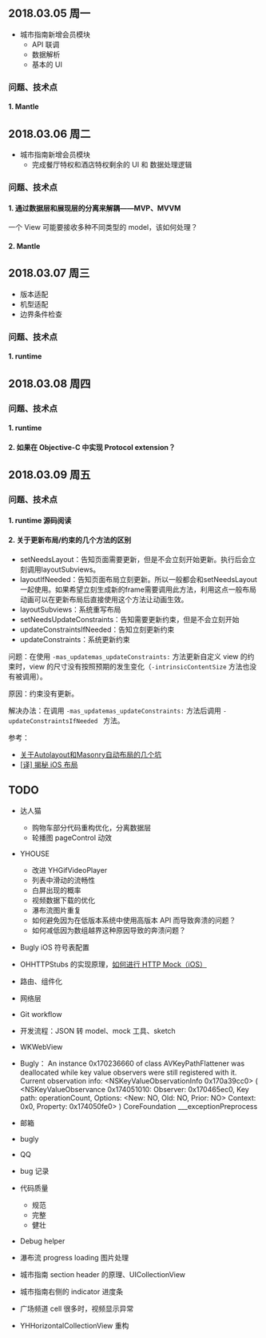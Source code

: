 

## 2018.03.05 周一


- 城市指南新增会员模块
  - API 联调
  - 数据解析
  - 基本的 UI 

### 问题、技术点
#### 1. Mantle 




## 2018.03.06 周二


- 城市指南新增会员模块
  - 完成餐厅特权和酒店特权剩余的 UI 和 数据处理逻辑

### 问题、技术点
#### 1. 通过数据层和展现层的分离来解耦——MVP、MVVM

一个 View 可能要接收多种不同类型的 model，该如何处理？

#### 2. Mantle

## 2018.03.07 周三

- 版本适配
- 机型适配
- 边界条件检查

### 问题、技术点
#### 1. runtime


## 2018.03.08 周四

### 问题、技术点
#### 1. runtime

#### 2. 如果在 Objective-C 中实现 Protocol extension？


## 2018.03.09 周五

### 问题、技术点

#### 1. runtime 源码阅读

#### 2. 关于更新布局/约束的几个方法的区别

- setNeedsLayout：告知页面需要更新，但是不会立刻开始更新。执行后会立刻调用layoutSubviews。
- layoutIfNeeded：告知页面布局立刻更新。所以一般都会和setNeedsLayout一起使用。如果希望立刻生成新的frame需要调用此方法，利用这点一般布局动画可以在更新布局后直接使用这个方法让动画生效。
- layoutSubviews：系统重写布局
- setNeedsUpdateConstraints：告知需要更新约束，但是不会立刻开始
- updateConstraintsIfNeeded：告知立刻更新约束
- updateConstraints：系统更新约束

问题：在使用 `-mas_updatemas_updateConstraints:` 方法更新自定义 view 的约束时，view 的尺寸没有按照预期的发生变化（`-intrinsicContentSize` 方法也没有被调用）。

原因：约束没有更新。

解决办法：在调用 `-mas_updatemas_updateConstraints:` 方法后调用 `-updateConstraintsIfNeeded ` 方法。

参考：

- [关于Autolayout和Masonry自动布局的几个坑](http://ibloodline.com/articles/2016/03/02/autolayout-questions.html)
- [[译] 揭秘 iOS 布局](https://juejin.im/post/5a951c655188257a804abf94)

## TODO 

- 达人猫
    - 购物车部分代码重构优化，分离数据层
    - 轮播图 pageControl 动效
    
- YHOUSE
    - 改进 YHGifVideoPlayer
    - 列表中滑动的流畅性
    - 白屏出现的概率
    - 视频数据下载的优化
    - 瀑布流图片重复
    - 如何避免因为在低版本系统中使用高版本 API 而导致奔溃的问题？
    - 如何减低因为数组越界这种原因导致的奔溃问题？


- Bugly iOS 符号表配置
- OHHTTPStubs 的实现原理，[如何进行 HTTP Mock（iOS）](https://github.com/Draveness/analyze/blob/master/contents/OHHTTPStubs/如何进行%20HTTP%20Mock（iOS）.md)
- 路由、组件化
- 网络层
- Git workflow
- 开发流程：JSON 转 model、mock 工具、sketch
- WKWebView

- Bugly： An instance 0x170236660 of class AVKeyPathFlattener was deallocated while key value observers were still registered with it. Current observation info: <NSKeyValueObservationInfo 0x170a39cc0> ( <NSKeyValueObservance 0x174051010: Observer: 0x170465ec0, Key path: operationCount, Options: <New: NO, Old: NO, Prior: NO> Context: 0x0, Property: 0x174050fe0> )
CoreFoundation ___exceptionPreprocess

- 邮箱
- bugly
- QQ
- bug 记录
- 代码质量
  - 规范
  - 完整
  - 健壮

- Debug helper
- 瀑布流 progress loading 图片处理
- 城市指南 section header 的原理、UICollectionView
- 城市指南右侧的 indicator 进度条
- 广场频道 cell 很多时，视频显示异常
- YHHorizontalCollectionView 重构

